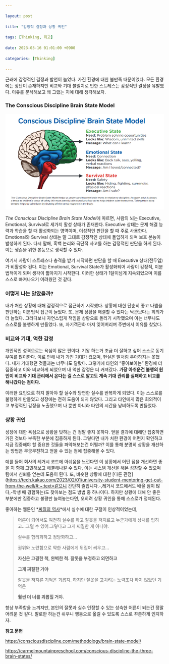 ```yaml
---

layout: post

title: "감정적 결정과 상황 귀인"

tags: [Thinking, 회고]

date: 2023-03-16 01:01:00 +0900

categories: [Thinking]

---
```




근래에 감정적인 결정과 발언이 늘었다. 가진 환경에 대한 불만족 때문이었다. 모든 환경에는 장단이 존재하지만 비교와 기대 불일치로 인한 스트레스는 감정적인 결정을 유발했다. 이유를 분석해보고 왜 그랬는 지에 대해 생각해보자.



### **The Conscious Discipline Brain State Model**

<img src="https://raw.githubusercontent.com/ChoiEungi/git-blog-image/upload/2023-03-06-00%3A55%3A44.png">



*The Conscious Discipline Brain State Model*에 따르면, 사람의 뇌는 Executive, Emotional, Survival로 세가지 활성 상태가 존재한다. Executive 상태는 문제 해결 능력과 학습을 할 때 활성화되는 영역이며, 이성적인 판단을 할 때 주로 사용한다. Emotional와 Survival 상태는 말 그대로 감정적인 상태에 돌입하게 되며 보호 본능이 발생하게 된다. 다시 말해, 흑백 논리와 극단적 사고를 하는 감정적인 판단을 하게 된다. 이는 생존을 위한 본능으로 생각할 수 있다.

여기서 사람이 스트레스나 충격을 받기 시작하면 판단을 할 때 Executive 상태(전두엽)가 비활성화 된다. 이는 Emotional, Survival State가 활성화되어 사람이 감정적, 이분법적이게 되며 생각이 짧아지기 시작한다. 이러한 상태가 1달이넘게 지속되었으며 이를 스스로 빠져나오기 어려웠던 것 같다.





### **어떻게 나는 알았을까?**

내가 처한 상황에 대해 감정적으로 접근하기 시작했다. 상황에 대한 단순히 좋고 나쁨을 판단하는 이분법적 접근이 늘었다. 또, 문제 상황을 해결할 수 있다는 낙관보다는 회의가 더 늘었다. 그러다보니 자연스럽게 책임을 상황으로 돌리기 시작했으며 이는 너무나도 스스로를 불행하게 만들었다. 또, 자기객관화 마저 잊어버리며 주변에서 이유를 찾았다.





### **비교와 기대, 억한 감정**

개인적인 성격으로는 욕심이 많은 편이다. 기왕 하는거 조금 더 잘하고 싶어 스스로 동기부여를 많이한다. 이로 인해 내가 가진 기대가 컸으며, 현실은 말처럼 우아하지는 못했다. 내가 기대했던 것들과는 너무나도 달랐다. 그렇기에 타인의 “좋아보이는” 환경에 더 집중하고 이와 비교하게 되었으며 내 억한 감정은 더 커져갔다. **가장 아쉬운건 불행의 원인이 비교와 기대 관리에서 온다는 걸 스스로 알고도 계속 기대 관리를 실패하고 비교를 해나갔다는 점이다.**

이러한 요인으로 하지 말아야 할 실수와 당연한 실수를 반복하게 되었다. 이는 스스로를 불행하게 만들었고 성장에는 전혀 도움이 되지 않았다. 그리고 타인에게 많은 회의적이고 부정적인 감정을 노출했으며 나 뿐만 아니라 타인의 시간을 낭비하도록 만들었다.





### 상황 귀인

성장에 대한 욕심으로 상황을 탓하는 건 정말 좋지 못하다. 얻을 결과에 대해만 집중하면 가진 것보다 부족한 부분에 집중하게 된다. 그렇다면 내가 처한 환경이 어떤지 확인하고 지금 집중해야 할 중요한 것들을 파악해보는건 어떨까? 이를 통해 분명히 상황을 개선하는 방법은 무궁무진하고 얻을 수 있는 점에 집중해볼 수 있다.

예를 들어 회사의 레거시 코드에 아쉬움을 느낀다면 이 상황에서 어떤 점을 개선하면 좋을 지 함께 고민해보고 해결해나갈 수 있다. 이는 시스템 개선을 해본 성장할 수 있으며 팀에서 신뢰를 얻는데 도움이 된다.  또, 비슷한 상황에 대한 [다른 관점](https://tech.kakao.com/2023/02/01/university-student-mentoring-get-out-from-the-well/#:~:text=같으니 간단히 줄입니다.-,레거시 코드에서도 배울 점이 많다,-학생 때 경험하는)도 찾아보는 점도 방법 중 하나이다. 하지만 상황에 대해 안 좋은 부분에만 집중하고 불평만 늘여놓는다면, 오히려 상황 귀인을 통해 스스로가 정체된다.





좋아하는 웹툰인 *[찌질의 역사](https://blog.naver.com/PostView.naver?blogId=drcan123&logNo=220930719083&redirect=Dlog&widgetTypeCall=true&directAccess=false)*에서 실수에 대한 구절이 인상적이었는데,

> 어른이 되어서도 여전히 실수를 하고 잘못을 저지르고 누군가에게 상처를 입히고...그럴 수 있어.그렇다고 그게 찌질한 게 아니야.
>
> 실수를 합리화하고 정당화하고... 
>
> 권위와 노련함으로 약한 사람에게 뒤집어 씌우고... 
>
> **자신은 고결한 척, 완벽한 척. 잘못을 부정하고 외면하고** 
>
> **그게 찌질한 거야** 
>
> 잘못을 저지른 기억은 괴롭지. 하지만 잘못을 고치려는 노력조차 하지 않았던 기억은 
>
> **훨씬 더 너를 괴롭힐 거야.**

 항상 부족함을 느끼지만, 본인의 잘못과 실수 인정할 수 있는 성숙한 어른이 되는건 정말 어려운 것 같다. 말로만 하는건 쉬우니 행동으로 옮길 수 있도록 스스로 꾸준하게 인지하자.





**참고 문헌**

https://consciousdiscipline.com/methodology/brain-state-model/

https://carmelmountainpreschool.com/conscious-discipline-the-three-brain-states/
